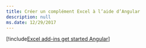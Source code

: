 ```yaml
---
title: Créer un complément Excel à l’aide d’Angular
description: null
ms.date: 12/29/2017
---
```


[!include[Excel add-ins get started Angular](../includes/file-get-started-excel-angular.md)]